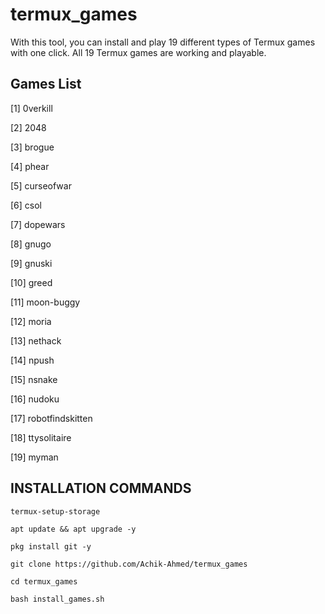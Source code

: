 # termux_games
With this tool, you can install and play 19 different types of Termux games with one click. All 19 Termux games are working and playable.
## Games List 
[1] 0verkill

[2] 2048

[3] brogue

[4] phear

[5] curseofwar

[6] csol

[7] dopewars

[8] gnugo

[9] gnuski

[10] greed

[11] moon-buggy

[12] moria

[13] nethack

[14] npush

[15] nsnake

[16] nudoku

[17] robotfindskitten

[18] ttysolitaire

[19] myman

## INSTALLATION COMMANDS
```
termux-setup-storage
```
```
apt update && apt upgrade -y
```
```
pkg install git -y
```
```
git clone https://github.com/Achik-Ahmed/termux_games
```
```
cd termux_games
```
```
bash install_games.sh
```
